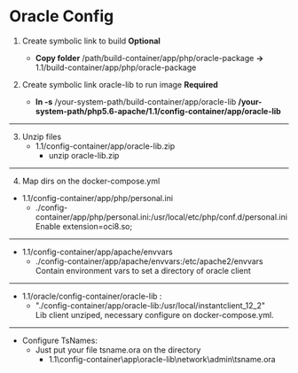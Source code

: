<h1>Oracle Config</h1>


1) Create symbolic link to build **Optional** <br />
     * **Copy folder** /path/build-container/app/php/oracle-package <b>-></b> 1.1/build-container/app/php/oracle-package 
        
2) Create symbolic link oracle-lib to run image **Required**
    * <b>ln -s</b> /your-system-path/build-container/app/oracle-lib <b>/your-system-path/php5.6-apache/1.1/config-container/app/oracle-lib</b>
---
3) Unzip files
    * 1.1/config-container/app/oracle-lib.zip
        * unzip oracle-lib.zip
---

4) Map dirs on the docker-compose.yml

* 1.1/config-container/app/php/personal.ini
	* ./config-container/app/php/personal.ini:/usr/local/etc/php/conf.d/personal.ini<br />
		Enable extension=oci8.so;
---
* 1.1/config-container/app/apache/envvars
	* ./config-container/app/apache/envvars:/etc/apache2/envvars <br />
		Contain environment vars to set a directory of oracle client
---		
* 1.1/oracle/config-container/oracle-lib :
	* "./config-container/app/oracle-lib:/usr/local/instantclient_12_2"<br />
		Lib client unziped, necessary configure on docker-compose.yml. 
---		
* Configure TsNames:
    * Just put your file tsname.ora on the directory
        * 1.1\config-container\app\oracle-lib\network\admin\tsname.ora